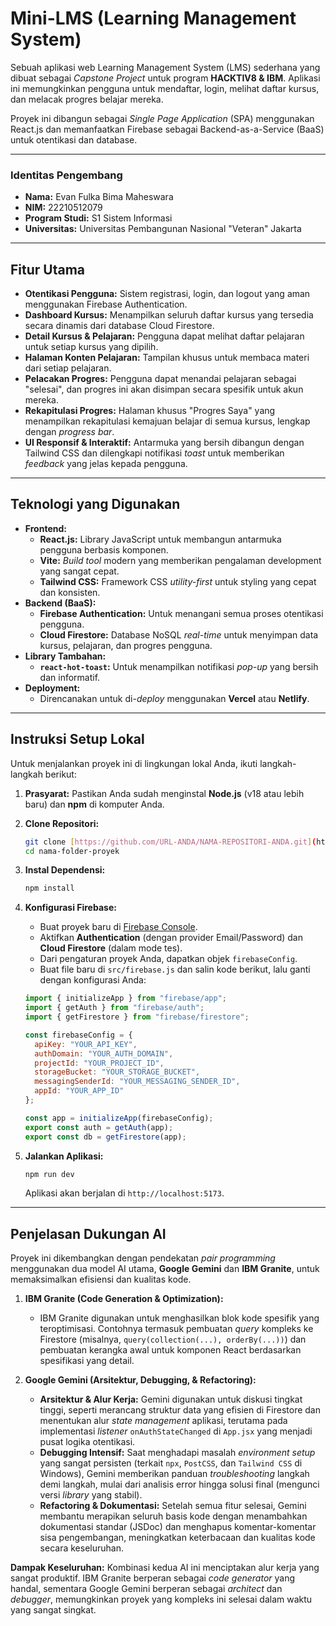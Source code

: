 # Mini-LMS (Learning Management System)

Sebuah aplikasi web Learning Management System (LMS) sederhana yang dibuat sebagai *Capstone Project* untuk program **HACKTIV8 & IBM**. Aplikasi ini memungkinkan pengguna untuk mendaftar, login, melihat daftar kursus, dan melacak progres belajar mereka.

Proyek ini dibangun sebagai *Single Page Application* (SPA) menggunakan React.js dan memanfaatkan Firebase sebagai Backend-as-a-Service (BaaS) untuk otentikasi dan database.

---

### Identitas Pengembang

- **Nama:** Evan Fulka Bima Maheswara
- **NIM:** 22210512079
- **Program Studi:** S1 Sistem Informasi
- **Universitas:** Universitas Pembangunan Nasional "Veteran" Jakarta

---

## Fitur Utama

- **Otentikasi Pengguna:** Sistem registrasi, login, dan logout yang aman menggunakan Firebase Authentication.
- **Dashboard Kursus:** Menampilkan seluruh daftar kursus yang tersedia secara dinamis dari database Cloud Firestore.
- **Detail Kursus & Pelajaran:** Pengguna dapat melihat daftar pelajaran untuk setiap kursus yang dipilih.
- **Halaman Konten Pelajaran:** Tampilan khusus untuk membaca materi dari setiap pelajaran.
- **Pelacakan Progres:** Pengguna dapat menandai pelajaran sebagai "selesai", dan progres ini akan disimpan secara spesifik untuk akun mereka.
- **Rekapitulasi Progres:** Halaman khusus "Progres Saya" yang menampilkan rekapitulasi kemajuan belajar di semua kursus, lengkap dengan *progress bar*.
- **UI Responsif & Interaktif:** Antarmuka yang bersih dibangun dengan Tailwind CSS dan dilengkapi notifikasi *toast* untuk memberikan *feedback* yang jelas kepada pengguna.

---

## Teknologi yang Digunakan

- **Frontend:**
  - **React.js:** Library JavaScript untuk membangun antarmuka pengguna berbasis komponen.
  - **Vite:** *Build tool* modern yang memberikan pengalaman development yang sangat cepat.
  - **Tailwind CSS:** Framework CSS *utility-first* untuk styling yang cepat dan konsisten.
- **Backend (BaaS):**
  - **Firebase Authentication:** Untuk menangani semua proses otentikasi pengguna.
  - **Cloud Firestore:** Database NoSQL *real-time* untuk menyimpan data kursus, pelajaran, dan progres pengguna.
- **Library Tambahan:**
  - **`react-hot-toast`:** Untuk menampilkan notifikasi *pop-up* yang bersih dan informatif.
- **Deployment:**
  - Direncanakan untuk di-*deploy* menggunakan **Vercel** atau **Netlify**.

---

## Instruksi Setup Lokal

Untuk menjalankan proyek ini di lingkungan lokal Anda, ikuti langkah-langkah berikut:

1.  **Prasyarat:**
    Pastikan Anda sudah menginstal **Node.js** (v18 atau lebih baru) dan **npm** di komputer Anda.

2.  **Clone Repositori:**
    ```bash
    git clone [https://github.com/URL-ANDA/NAMA-REPOSITORI-ANDA.git](https://github.com/URL-ANDA/NAMA-REPOSITORI-ANDA.git)
    cd nama-folder-proyek
    ```

3.  **Instal Dependensi:**
    ```bash
    npm install
    ```

4.  **Konfigurasi Firebase:**
    - Buat proyek baru di [Firebase Console](https://console.firebase.google.com/).
    - Aktifkan **Authentication** (dengan provider Email/Password) dan **Cloud Firestore** (dalam mode tes).
    - Dari pengaturan proyek Anda, dapatkan objek `firebaseConfig`.
    - Buat file baru di `src/firebase.js` dan salin kode berikut, lalu ganti dengan konfigurasi Anda:
    ```javascript
    import { initializeApp } from "firebase/app";
    import { getAuth } from "firebase/auth";
    import { getFirestore } from "firebase/firestore";

    const firebaseConfig = {
      apiKey: "YOUR_API_KEY",
      authDomain: "YOUR_AUTH_DOMAIN",
      projectId: "YOUR_PROJECT_ID",
      storageBucket: "YOUR_STORAGE_BUCKET",
      messagingSenderId: "YOUR_MESSAGING_SENDER_ID",
      appId: "YOUR_APP_ID"
    };

    const app = initializeApp(firebaseConfig);
    export const auth = getAuth(app);
    export const db = getFirestore(app);
    ```

5.  **Jalankan Aplikasi:**
    ```bash
    npm run dev
    ```
    Aplikasi akan berjalan di `http://localhost:5173`.

---

## Penjelasan Dukungan AI

Proyek ini dikembangkan dengan pendekatan *pair programming* menggunakan dua model AI utama, **Google Gemini** dan **IBM Granite**, untuk memaksimalkan efisiensi dan kualitas kode.

1.  **IBM Granite (Code Generation & Optimization):**
    -   IBM Granite digunakan untuk menghasilkan blok kode spesifik yang teroptimisasi. Contohnya termasuk pembuatan *query* kompleks ke Firestore (misalnya, `query(collection(...), orderBy(...))`) dan pembuatan kerangka awal untuk komponen React berdasarkan spesifikasi yang detail.

2.  **Google Gemini (Arsitektur, Debugging, & Refactoring):**
    -   **Arsitektur & Alur Kerja:** Gemini digunakan untuk diskusi tingkat tinggi, seperti merancang struktur data yang efisien di Firestore dan menentukan alur *state management* aplikasi, terutama pada implementasi *listener* `onAuthStateChanged` di `App.jsx` yang menjadi pusat logika otentikasi.
    -   **Debugging Intensif:** Saat menghadapi masalah *environment setup* yang sangat persisten (terkait `npx`, `PostCSS`, dan `Tailwind CSS` di Windows), Gemini memberikan panduan *troubleshooting* langkah demi langkah, mulai dari analisis error hingga solusi final (mengunci versi *library* yang stabil).
    -   **Refactoring & Dokumentasi:** Setelah semua fitur selesai, Gemini membantu merapikan seluruh basis kode dengan menambahkan dokumentasi standar (JSDoc) dan menghapus komentar-komentar sisa pengembangan, meningkatkan keterbacaan dan kualitas kode secara keseluruhan.

**Dampak Keseluruhan:** Kombinasi kedua AI ini menciptakan alur kerja yang sangat produktif. IBM Granite berperan sebagai *code generator* yang handal, sementara Google Gemini berperan sebagai *architect* dan *debugger*, memungkinkan proyek yang kompleks ini selesai dalam waktu yang sangat singkat.
